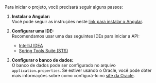 Para iniciar o projeto, você precisará seguir alguns passos:

1. **Instalar o Angular:**  
   Você pode seguir as instruções neste [link para instalar o Angular](https://angular.dev/tools/cli/setup-local).

2. **Configurar uma IDE:**  
   Recomendamos usar uma das seguintes IDEs para iniciar a API:
   - [IntelliJ IDEA](https://www.jetbrains.com/idea/)
   - [Spring Tools Suite (STS)](https://spring.io/tools)

3. **Configurar o banco de dados:**  
   O banco de dados pode ser configurado no arquivo `application.properties`. Se estiver usando o Oracle, você pode obter mais informações sobre como configurá-lo no [site da Oracle](https://www.oracle.com/database/).
